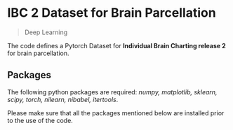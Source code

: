 # IBC 2 Dataset for Brain Parcellation
> Deep Learning

The code defines a Pytorch Dataset for **Individual Brain Charting release 2** for brain parcellation.


## Packages

The following python packages are required: _numpy, matplotlib, sklearn, scipy, torch, nilearn, nibabel, itertools_.

Please make sure that all the packages mentioned below are installed prior to the use of the code.
